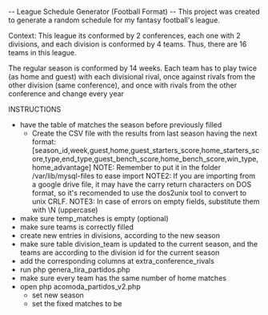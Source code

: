 -- League Schedule Generator (Football Format) --
This project was created to generate a random schedule for my fantasy football's league.

Context:
   This league its conformed by 2 conferences, each one with 2 divisions, and each division is conformed by 4 teams. Thus,
there are 16 teams in this league.

   The regular season is conformed by 14 weeks. Each team has to play twice (as home and guest) with each divisional rival, 
once against rivals from the other division (same conference), and once with rivals from the other conference and change every
 year


INSTRUCTIONS

* have the table of matches the season before previously filled
   - Create the CSV file with the results from last season having the next format:
     [season_id,week,guest,home,guest_starters_score,home_starters_score,type,end_type,guest_bench_score,home_bench_score,win_type,home_advantage]
     NOTE: Remember to put it in the folder /var/lib/mysql-files to ease import
     NOTE2: If you are importing from a google drive file, it may have the carry return characters on DOS format, so it's recomended to use the dos2unix tool to convert to unix CRLF.
     NOTE3: In case of errors on empty fields, substitute them with \N (uppercase)
* make sure temp_matches is empty (optional)
* make sure teams is correctly filled
* create new entries in divisions, according to the new season
* make sure table division_team is updated to the current season, and the teams are according to the division id for the current season
* add the corresponding columns at extra_conference_rivals
* run php genera_tira_partidos.php
* make sure every team has the same number of home matches
* open php acomoda_partidos_v2.php
    - set new season
    - set the fixed matches to be
